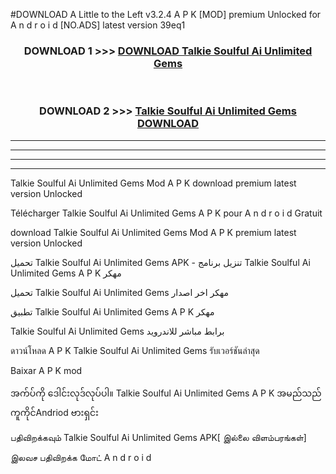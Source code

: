 #DOWNLOAD A Little to the Left v3.2.4 A P K [MOD] premium Unlocked for A n d r o i d [NO.ADS] latest version 39eq1 



<div align="center">

<h3>DOWNLOAD 1 >>> <a href="https://downloadmod1.web.app/?judul=Talkie Soulful Ai Unlimited Gems ">DOWNLOAD Talkie Soulful Ai Unlimited Gems </a></h3><br>

<h3>DOWNLOAD 2 >>> <a href="https://downloadmod1.web.app/?judul=Talkie Soulful Ai Unlimited Gems ">Talkie Soulful Ai Unlimited Gems  DOWNLOAD </a></h3>

</div>


----------------------------------------------------------

----------------------------------------------------------

----------------------------------------------------------

----------------------------------------------------------


Talkie Soulful Ai Unlimited Gems  Mod A P K download premium latest version Unlocked

Télécharger Talkie Soulful Ai Unlimited Gems  A P K pour A n d r o i d Gratuit

download Talkie Soulful Ai Unlimited Gems  Mod A P K premium latest version Unlocked

تحميل Talkie Soulful Ai Unlimited Gems  APK - تنزيل برنامج Talkie Soulful Ai Unlimited Gems  A P K مهكر

تحميل Talkie Soulful Ai Unlimited Gems  مهكر اخر اصدار

تطبيق Talkie Soulful Ai Unlimited Gems  A P K مهكر

Talkie Soulful Ai Unlimited Gems  برابط مباشر للاندرويد

ดาวน์โหลด A P K Talkie Soulful Ai Unlimited Gems  รับเวอร์ชันล่าสุด

Baixar A P K mod

အက်ပ်ကို ဒေါင်းလုဒ်လုပ်ပါ။ Talkie Soulful Ai Unlimited Gems  A P K အမည်သည်ကူကိုင်Andriod ဗားရှင်း

பதிவிறக்கவும் Talkie Soulful Ai Unlimited Gems  APK[ இல்லை விளம்பரங்கள்] 
 
இலவச பதிவிறக்க மோட் A n d r o i d



